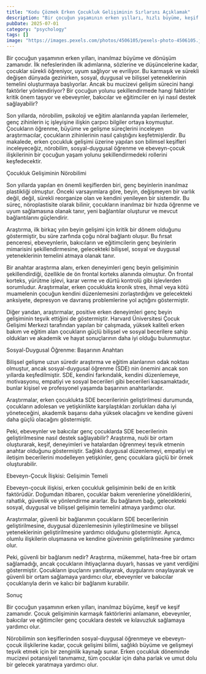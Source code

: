 ```yaml
---
title: "Kodu Çözmek Erken Çocukluk Gelişiminin Sırlarını Açıklamak"
description: "Bir çocuğun yaşamının erken yılları, hızlı büyüme, keşif ve keşif zamanıdır. Son yıllarda yapılan bilimsel keşifler, çocuk gelişiminin karmaşık süreçlerini aydınlatarak, genç zihinlerin iç işleyişi..."
pubDate: 2025-07-01
category: "psychology"
tags: []
image: "https://images.pexels.com/photos/4506105/pexels-photo-4506105.jpeg?auto=compress&cs=tinysrgb&h=650&w=940"
---
```


Bir çocuğun yaşamının erken yılları, inanılmaz büyüme ve dönüşüm zamanıdır. İlk nefeslerinden ilk adımlarına, sözlerine ve düşüncelerine kadar, çocuklar sürekli öğreniyor, uyum sağlıyor ve evriliyor. Bu karmaşık ve sürekli değişen dünyada gezinirken, sosyal, duygusal ve bilişsel yeteneklerinin temelini oluşturmaya başlıyorlar. Ancak bu mucizevi gelişim sürecini hangi faktörler yönlendiriyor? Bir çocuğun yolunu şekillendirmede hangi faktörler kritik önem taşıyor ve ebeveynler, bakıcılar ve eğitimciler en iyi nasıl destek sağlayabilir?

Son yıllarda, nörobilim, psikoloji ve eğitim alanlarında yapılan ilerlemeler, genç zihinlerin iç işleyişine ilişkin çarpıcı bilgiler ortaya koymuştur. Çocukların öğrenme, büyüme ve gelişme süreçlerini inceleyen araştırmacılar, çocukların zihinlerinin nasıl çalıştığını keşfetmişlerdir. Bu makalede, erken çocukluk gelişimi üzerine yapılan son bilimsel keşifleri inceleyeceğiz, nörobilim, sosyal-duygusal öğrenme ve ebeveyn-çocuk ilişkilerinin bir çocuğun yaşam yolunu şekillendirmedeki rollerini keşfedecektir.

Çocukluk Gelişiminin Nörobilimi

Son yıllarda yapılan en önemli keşiflerden biri, genç beyinlerin inanılmaz plastikliği olmuştur. Önceki varsayımlara göre, beyin, değişmeyen bir varlık değil, değil, sürekli reorganize olan ve kendini yenileyen bir sistemdir. Bu süreç, nöroplastisite olarak bilinir, çocukların inanılmaz bir hızda öğrenme ve uyum sağlamasına olanak tanır, yeni bağlantılar oluşturur ve mevcut bağlantılarını güçlendirir.

Araştırma, ilk birkaç yılın beyin gelişimi için kritik bir dönem olduğunu göstermiştir, bu süre zarfında çoğu nöral bağlantı oluşur. Bu fırsat penceresi, ebeveynlerin, bakıcıların ve eğitimcilerin genç beyinlerin mimarisini şekillendirmesine, gelecekteki bilişsel, sosyal ve duygusal yeteneklerinin temelini atmaya olanak tanır.

Bir anahtar araştırma alanı, erken deneyimleri genç beyin gelişiminin şekillendirdiği, özellikle de ön frontal korteks alanında olmuştur. Ön frontal korteks, yürütme işlevi, karar verme ve dürtü kontrolü gibi işlevlerden sorumludur. Araştırmalar, erken çocuklukta kronik stres, ihmal veya kötü muamelenin çocuğun kendini düzenlemesini zorlaştırdığını ve gelecekteki anksiyete, depresyon ve davranış problemlerine yol açtığını göstermiştir.

Diğer yandan, araştırmalar, positive erken deneyimleri genç beyin gelişiminin teşvik ettiğini de göstermiştir. Harvard Üniversitesi Çocuk Gelişimi Merkezi tarafından yapılan bir çalışmada, yüksek kaliteli erken bakım ve eğitim alan çocukların güçlü bilişsel ve sosyal becerilere sahip oldukları ve akademik ve hayat sonuçlarının daha iyi olduğu bulunmuştur.

Sosyal-Duygusal Öğrenme: Başarının Anahtarı

Bilişsel gelişme uzun süredir araştırma ve eğitim alanlarının odak noktası olmuştur, ancak sosyal-duygusal öğrenme (SDE) nin önemini ancak son yıllarda keşfedilmiştir. SDE, kendini farkındalık, kendini düzenlemeye, motivasyonu, empatiyi ve sosyal becerileri gibi becerileri kapsamaktadır, bunlar kişisel ve profesyonel yaşamda başarının anahtarlarıdır.

Araştırmalar, erken çocuklukta SDE becerilerinin geliştirilmesi durumunda, çocukların adolesan ve yetişkinlikte karşılaştıkları zorlukları daha iyi yöneteceğini, akademik başarısı daha yüksek olacağını ve kendine güveni daha güçlü olacağını göstermiştir.

Peki, ebeveynler ve bakıcılar genç çocuklarda SDE becerilerinin geliştirilmesine nasıl destek sağlayabilir? Araştırma, nuôi bir ortam oluşturarak, keşif, deneyimleri ve hatalardan öğrenmeyi teşvik etmenin anahtar olduğunu göstermiştir. Sağlıklı duygusal düzenlemeyi, empatiyi ve iletişim becerilerini modelleyen yetişkinler, genç çocuklara güçlü bir örnek oluşturabilir.

Ebeveyn-Çocuk İlişkisi: Gelişimin Temeli

Ebeveyn-çocuk ilişkisi, erken çocukluk gelişiminin belki de en kritik faktörüdür. Doğumdan itibaren, çocuklar bakım verenlerine yöneldiklerini, rahatlık, güvenlik ve yönlendirme ararlar. Bu bağlanım bağı, gelecekteki sosyal, duygusal ve bilişsel gelişimin temelini atmaya yardımcı olur.

Araştırmalar, güvenli bir bağlanımın çocukların SDE becerilerinin geliştirilmesine, duygusal düzenlemesinin iyileştirilmesine ve bilişsel yeteneklerinin geliştirilmesine yardımcı olduğunu göstermiştir. Ayrıca, olumlu ilişkilerin oluşmasına ve kendine güveninin geliştirilmesine yardımcı olur.

Peki, güvenli bir bağlanım nedir? Araştırma, mükemmel, hata-free bir ortam sağlamadığı, ancak çocukların ihtiyaçlarına duyarlı, hassas ve yanıt verdiğini göstermiştir. Çocukların ipuçlarını yanıtlayarak, duygularını onaylayarak ve güvenli bir ortam sağlamaya yardımcı olur, ebeveynler ve bakıcılar çocuklarıyla derin ve kalıcı bir bağlanım kurabilir.

Sonuç

Bir çocuğun yaşamının erken yılları, inanılmaz büyüme, keşif ve keşif zamanıdır. Çocuk gelişiminin karmaşık faktörlerini anlamanın, ebeveynler, bakıcılar ve eğitimciler genç çocuklara destek ve kılavuzluk sağlamaya yardımcı olur.

Nörobilimin son keşiflerinden sosyal-duygusal öğrenmeye ve ebeveyn-çocuk ilişkilerine kadar, çocuk gelişimi bilimi, sağlıklı büyüme ve gelişmeyi teşvik etmek için bir zenginlik kaynağı sunar. Erken çocukluk döneminde mucizevi potansiyeli tanımamız, tüm çocuklar için daha parlak ve umut dolu bir gelecek yaratmaya yardımcı olur.